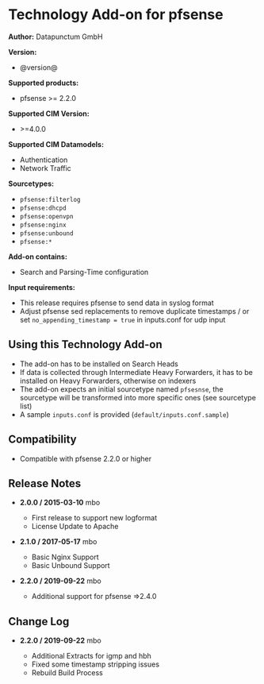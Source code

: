 # Technology Add-on for pfsense

**Author:** Datapunctum GmbH

**Version:**

* @version@

**Supported products:**

* pfsense >= 2.2.0

**Supported CIM Version:**

* &gt;=4.0.0

**Supported CIM Datamodels:**

* Authentication
* Network Traffic

**Sourcetypes:**

* `pfsense:filterlog`
* `pfsense:dhcpd`
* `pfsense:openvpn`
* `pfsense:nginx`
* `pfsense:unbound`
* `pfsense:*`

**Add-on contains:**

* Search and Parsing-Time configuration

**Input requirements:**

* This release requires pfsense to send data in syslog format
* Adjust pfsense sed replacements to remove duplicate timestamps / or set `no_appending_timestamp = true` in inputs.conf for udp input

## Using this Technology Add-on

* The add-on has to be installed on Search Heads
* If data is collected through Intermediate Heavy Forwarders, it has to be installed on Heavy Forwarders, otherwise on indexers
* The add-on expects an initial sourcetype named `pfsesnse`, the sourcetype will be transformed into more specific ones (see sourcetype list)
* A sample `inputs.conf` is provided (`default/inputs.conf.sample`)

## Compatibility

* Compatible with pfsense 2.2.0 or higher

## Release Notes

* **2.0.0 / 2015-03-10** mbo

  * First release to support new logformat
  * License Update to Apache

* **2.1.0 / 2017-05-17** mbo

  * Basic Nginx Support
  * Basic Unbound Support

* **2.2.0 / 2019-09-22** mbo

  * Additional support for pfsense =>2.4.0

## Change Log

* **2.2.0 / 2019-09-22** mbo

  * Additional Extracts for igmp and hbh
  * Fixed some timestamp stripping issues
  * Rebuild Build Process
